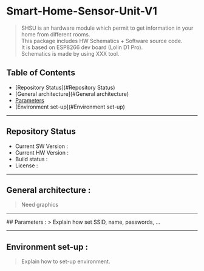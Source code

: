 # Smart-Home-Sensor-Unit-V1

> SHSU is an hardware module which permit to get information in your home from different rooms.  
> This package includes HW Schematics + Software source code.  
> It is based on ESP8266 dev board (Lolin D1 Pro).  
> Schematics is made by using XXX tool.

## Table of Contents

- [Repository Status](#Repository Status)
- [General architecture](#General architecture)
- [Parameters](#parameters)
- [Environment set-up](#Environment set-up)

---

## Repository Status
- Current SW Version : 
- Current HW Version : 
- Build status : 
- License : 

---

## General architecture :
> Need graphics

---
<a name="parameters"/>  
## Parameters :
> Explain how set SSID, name, passwords, ...

---

## Environment set-up :
> Explain how to set-up environment.
